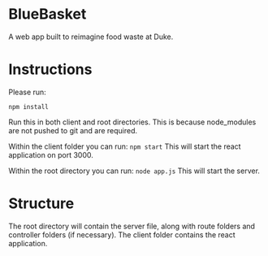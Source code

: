 # BlueBasket
A web app built to reimagine food waste at Duke.

# Instructions
Please run:
```
npm install
``` 
Run this in both client and root directories. This is because node_modules are not pushed to git and are required.

Within the client folder you can run:
``` npm start ```
This will start the react application on port 3000.

Within the root directory you can run:
``` node app.js ```
This will start the server.

# Structure
The root directory will contain the server file, along with route folders and controller folders (if necessary). The client folder contains the react application. 
